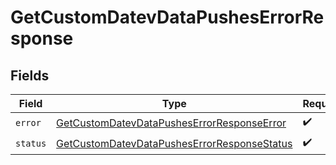 # GetCustomDatevDataPushesErrorResponse


## Fields

| Field                                                                                                             | Type                                                                                                              | Required                                                                                                          | Description                                                                                                       |
| ----------------------------------------------------------------------------------------------------------------- | ----------------------------------------------------------------------------------------------------------------- | ----------------------------------------------------------------------------------------------------------------- | ----------------------------------------------------------------------------------------------------------------- |
| `error`                                                                                                           | [GetCustomDatevDataPushesErrorResponseError](../../models/shared/getcustomdatevdatapusheserrorresponseerror.md)   | :heavy_check_mark:                                                                                                | N/A                                                                                                               |
| `status`                                                                                                          | [GetCustomDatevDataPushesErrorResponseStatus](../../models/shared/getcustomdatevdatapusheserrorresponsestatus.md) | :heavy_check_mark:                                                                                                | N/A                                                                                                               |